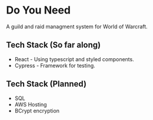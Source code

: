 # Do You Need
A guild and raid managment system for World of Warcraft.

## Tech Stack (So far along)
* React - Using typescript and styled components.
* Cypress - Framework for testing.
## Tech Stack (Planned)
* SQL
* AWS Hosting
* BCrypt encryption
